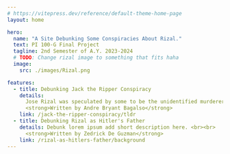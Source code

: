 ```yaml
---
# https://vitepress.dev/reference/default-theme-home-page
layout: home

hero:
  name: "A Site Debunking Some Conspiracies About Rizal."
  text: PI 100-G Final Project
  tagline: 2nd Semester of A.Y. 2023-2024
  # TODO: Change rizal image to something that fits haha
  image:
    src: ./images/Rizal.png

features:
  - title: Debunking Jack the Ripper Conspiracy
    details:
      Jose Rizal was speculated by some to be the unidentified murderer in London, Jack the Ripper.<br><br>
      <strong>Written by Andre Bryant Bagalso</strong>
    link: /jack-the-ripper-conspiracy/tldr
  - title: Debunking Rizal as Hitler's Father
    details: Debunk lorem ipsum add short description here. <br><br>
      <strong>Written by Zedrick De Guzman</strong>
    link: /rizal-as-hitlers-father/background
---
```

